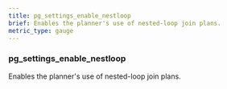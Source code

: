 ```yaml
---
title: pg_settings_enable_nestloop
brief: Enables the planner's use of nested-loop join plans.
metric_type: gauge
---
```

### pg_settings_enable_nestloop

Enables the planner's use of nested-loop join plans.